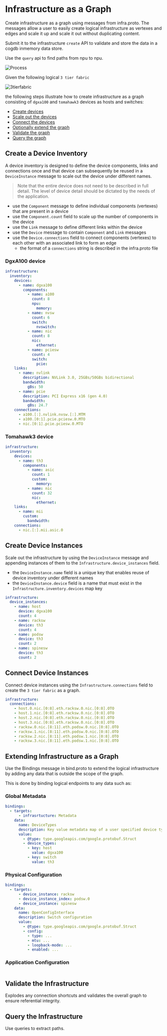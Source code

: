 # Infrastructure as a Graph

Create infrastructure as a graph using messages from infra.proto. The messages allow a user to easily create logical infrastructure as vertexes and edges and scale it up and scale it out without duplicating content.

Submit it to the infrastructure `create` API to validate and store the data in a cogdb inmemory data store.

Use the `query` api to find paths from npu to npu.

![Process](process.png)

Given the following logical `3 tier fabric`

![3tierfabric](3tier-fabric.png)

the following steps illustrate how to create infrastructure as a graph consisting of `dgxa100` and `tomahawk3` devices as hosts and switches:

- [Create devices](#create-a-device-inventory)
- [Scale out the devices](#create-device-instances)
- [Connect the devices](#connect-device-instances)
- [Optionally extend the graph](#extending-infrastructure-as-a-graph)
- [Validate the graph](#validate-the-infrastructure)
- [Query the graph](#query-the-infrastructure)

## Create a Device Inventory

A device inventory is designed to define the device components, links and connections once and that device can subsequently be reused in a `DeviceInstance` message to scale out the device under different names.

> Note that the entire device does not need to be described in full detail. The level of device detail should be dictated by the needs of the application.

- use the `Component` message to define individual components (vertexes) that are present in a device
- use the `Component.count` field to scale up the number of components in the device
- use the `Link` message to define different links within the device
- use the `Device` message to contain `Component` and `Link` messages
- use the `Device.connections` field to connect components (vertexes) to each other with an associated link to form an edge
  - the format of a `connections` string is described in the infra.proto file

### DgxA100 device

```yaml
infrastructure:
  inventory:
    devices:
      - name: dgxa100
        components:
          - name: a100
            count: 8
            npu:
              memory:
          - name: nvsw
            count: 6
            switch:
              nvswitch:
          - name: nic
            count: 8
            nic:
              ethernet:
          - name: pciesw
            count: 4
            switch:
              pcie:
    links:
      - name: nvlink
        description: NVLink 3.0, 25GBs/50GBs bidirectional
        bandwidth:
          gBs: 50
      - name: pcie
        description: PCI Express x16 (gen 4.0)
        bandwidth:
          gBs: 24.7
    connections:
      - a100.[:].nvlink.nvsw.[:].MTM
      - a100.[0:1].pcie.pciesw.0.MTO
      - nic.[0:1].pcie.pciesw.0.MTO
```

### Tomahawk3 device

```yaml
infrastructure:
  inventory:
    devices:
      - name: th3
        components:
          - name: asic
            count: 1
            custom:
              memory:
          - name: nic
            count: 32
            nic:
              ethernet:
    links:
      - name: mii
        custom:
          bandwidth:
    connections:
      - nic.[:].mii.asic.0
```

## Create Device Instances

Scale out the infrastructure by using the `DeviceInstance` message and appending instances of them to the `Infrastructure.device_instances` field.

- the `DeviceInstance.name` field is a unique key that enables reuse of device inventory under different names
- the `DeviceInstance.device` field is a name that must exist in the `Infrastructure.inventory.devices` map key

```yaml
infrastructure:
  device_instances:
    - name: host
      device: dgxa100
      count: 4
    - name: racksw
      device: th3
      count: 4
    - name: podsw
      device: th3
      count: 2
    - name: spinesw
      device: th3
      count: 2
```

## Connect Device Instances

Connect device instances using the `Infrastructure.connections` field to create the `3 tier fabric` as a graph.

```yaml
infrastructure:
  connections:
    - host.0.nic.[0:8].eth.racksw.0.nic.[0:8].OTO
    - host.1.nic.[0:8].eth.racksw.0.nic.[0:8].OTO
    - host.2.nic.[0:8].eth.racksw.0.nic.[0:8].OTO
    - host.3.nic.[0:8].eth.racksw.0.nic.[0:8].OTO
    - racksw.0.nic.[8:11].eth.podsw.0.nic.[0:8].OTO
    - racksw.1.nic.[8:11].eth.podsw.0.nic.[0:8].OTO
    - racksw.2.nic.[8:11].eth.podsw.1.nic.[0:8].OTO
    - racksw.3.nic.[8:11].eth.podsw.1.nic.[0:8].OTO
```

## Extending Infrastructure as a Graph

Use the Bindings message in bind.proto to extend the logical infrastructure by adding any data that is outside the scope of the graph.

This is done by binding logical endpoints to any data such as:

### Global Metadata

```yaml
bindings:
  - targets:
      - infrasrtucture: Metadata
    data:
      name: DeviceTypes
      description: Key value metadata map of a user specified device type to an infrastructure inventory device name
      value:
        - @type: type.googleapis.com/google.protobuf.Struct
        - device_types:
          - key: host
            value: dgxa100
          - key: switch
            value: th3
```

### Physical Configuration

```yaml
bindings:
  - targets:
      - device_instance: racksw
      - device_instance_index: podsw.0
      - device_instance: spinesw
    data:
      name: OpenConfigInterface
      description: Switch configuration
      value:
        - @type: type.googleapis.com/google.protobuf.Struct
        - config:
          - type: ...
          - mtu: ...
          - loopback-mode: ...
          - enabled: ...
```

### Application Configuration

```yaml

```

## Validate the Infrastructure

Explodes any connection shortcuts and validates the overall graph to ensure referential integrity.

## Query the Infrastructure

Use queries to extract paths.
